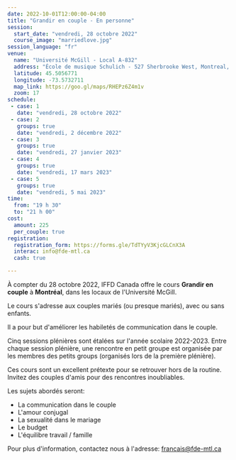 ```yaml
---
date: 2022-10-01T12:00:00-04:00
title: "Grandir en couple - En personne"
session:
  start_date: "vendredi, 28 octobre 2022"
  course_image: "marriedlove.jpg"
session_language: "fr"
venue:
  name: "Université McGill - Local A-832"
  address: "École de musique Schulich - 527 Sherbrooke West, Montreal, Quebec, H3A 1E3"
  latitude: 45.5056771
  longitude: -73.5732711
  map_link: https://goo.gl/maps/RHEPz6Z4m1v
  zoom: 17
schedule:
 - case: 1
   date: "vendredi, 28 octobre 2022"
 - case: 2
   groups: true
   date: "vendredi, 2 décembre 2022"
 - case: 3
   groups: true
   date: "vendredi, 27 janvier 2023"
 - case: 4
   groups: true
   date: "vendredi, 17 mars 2023"
 - case: 5
   groups: true
   date: "vendredi, 5 mai 2023"
time:
  from: "19 h 30"
  to: "21 h 00"
cost:
  amount: 225
  per_couple: true
registration:
  registration_form: https://forms.gle/TdTYyV3KjcGLCnX3A
  interac: info@fde-mtl.ca
  cash: true

---
```


À compter du 28 octobre 2022, IFFD Canada offre le cours **Grandir en
couple** à **Montréal**, dans les locaux de l'Université McGill.

Le cours s'adresse aux couples mariés (ou presque mariés), avec ou sans enfants.

Il a pour but d'améliorer les habiletés de communication dans le couple.

Cinq sessions plénières sont étalées sur l'année scolaire 2022-2023.
Entre chaque session plénière, une rencontre en petit groupe est organisée par les membres des petits groups (organisés lors de la première plénière).

Ces cours sont un excellent prétexte pour se retrouver hors de la routine. Invitez des couples d'amis pour des rencontres inoubliables.

Les sujets abordés seront:

* La communication dans le couple
* L'amour conjugal
* La sexualité dans le mariage
* Le budget
* L'équilibre travail / famille

Pour plus d'information, contactez nous à l'adresse: <a href="mailto:francais@fde-mtl.ca">francais@fde-mtl.ca</a>
